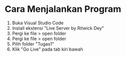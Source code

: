 <h1>Cara Menjalankan Program</h1>
<ol>
  <li>Buka Visual Studio Code</li>
  <li>Install ekstensi "Live Server by Ritwick Dey"</li>
  <li>Pergi ke file > open folder</li>
  <li>Pergi ke file > open folder</li>
  <li>Pilih folder "Tugas1"</li>
  <li>Klik "Go Live" pada tab kiri bawah</li>
</ol>
